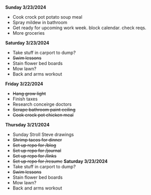 **Sunday 3/23/2024**

* Cook crock pot potato soup meal
* Spray mildew in bathroom
* Get ready for upcoming work week. block calendar. check reqs.
* More groceries 

**Saturday 3/23/2024**
* Take stuff in carport to dump?
* ~~Swim lessons~~
* Stain flower bed boards
* Mow lawn?
* Back and arms workout

**Friday 3/22/2024**
* ~~Hang grow light~~
* Finish taxes
* Research conceirge doctors
* ~~Scrape bathroom paint ceiling~~
* ~~Cook crock pot chicken meal~~

**Thursday 3/21/2024**

* Sunday Stroll Steve drawings
* ~~Shrimp tacos for dinner~~
* ~~Set up repo for /blog~~
* ~~Set up repo for /journal~~
* ~~Set up repo for /links~~
* ~~Set up repo for /resume~~
**Saturday 3/23/2024**
* Take stuff in carport to dump?
* ~~Swim lessons~~
* Stain flower bed boards
* Mow lawn?
* Back and arms workout
